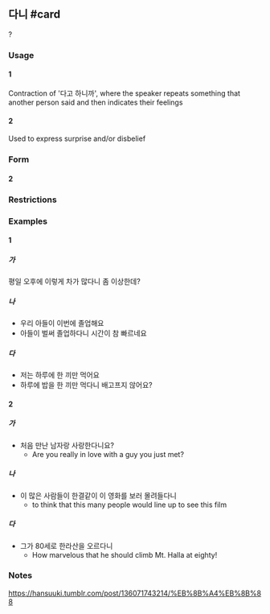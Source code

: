 ## 다니 #card
?
### Usage
#### 1
Contraction of '다고 하니까', where the speaker repeats something that another person said and then indicates their feelings
#### 2
Used to express surprise and/or disbelief
### Form
#### 2
### Restrictions
### Examples
#### 1
##### 가
평일 오후에 이렇게 차가 많다니 좀 이상한데?
##### 나
* 우리 아들이 이번에 졸업해요
* 아들이 벌써 졸업하다니 시간이 참 빠르네요
##### 다
* 저는 하루에 한 끼만 먹어요
* 하루에 밥을 한 끼만 먹다니 배고프지 않어요?
#### 2
##### 가
* 처음 만난 남자랑 사랑한다니요?
	* Are you really in love with a guy you just met?
##### 나
* 이 많은 사람들이 한결같이 이 영화를 보러 몰려들다니
	* to think that this many people would line up to see this film
##### 다
* 그가 80세로 한라산을 오르다니
	* How marvelous that he should climb Mt. Halla at eighty!
### Notes
https://hansuuki.tumblr.com/post/136071743214/%EB%8B%A4%EB%8B%88
